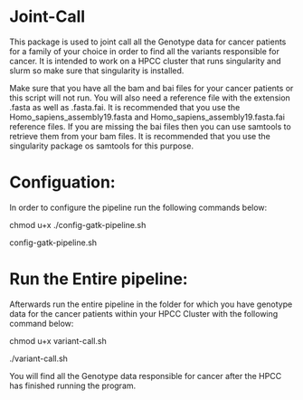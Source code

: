 # Joint-Call

This package is used to joint call all the Genotype data for cancer patients for a family of your choice in order to find all the variants responsible for cancer. It is intended to work on a HPCC cluster that runs singularity and slurm so make sure that singularity is installed. 

Make sure that you have all the bam and bai files for your cancer patients or this script will not run. You will also need a reference file with the extension .fasta as well
as .fasta.fai. It is recommended that you use the Homo_sapiens_assembly19.fasta and Homo_sapiens_assembly19.fasta.fai reference files. If you are missing the bai
files then you can use samtools to retrieve them from your bam files. It is recommended that you use the singularity package os samtools for this purpose.

# Configuation:

In order to configure the pipeline run the following commands below:

chmod u+x ./config-gatk-pipeline.sh

config-gatk-pipeline.sh

# Run the Entire pipeline:

Afterwards run the entire pipeline in the folder for which you have genotype data for the cancer patients within your HPCC Cluster with the following command below:

chmod u+x variant-call.sh

./variant-call.sh

You will find all the Genotype data responsible for cancer after the HPCC has finished running the program.
